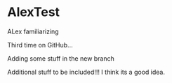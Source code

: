 # AlexTest
ALex familiarizing


Third time on GitHub...

Adding some stuff in the new branch

Additional stuff to be included!!! I think its a good idea.
